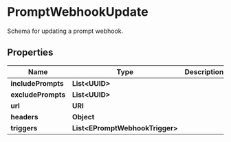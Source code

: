 

# PromptWebhookUpdate

Schema for updating a prompt webhook.

## Properties

| Name | Type | Description | Notes |
|------------ | ------------- | ------------- | -------------|
|**includePrompts** | **List&lt;UUID&gt;** |  |  [optional] |
|**excludePrompts** | **List&lt;UUID&gt;** |  |  [optional] |
|**url** | **URI** |  |  [optional] |
|**headers** | **Object** |  |  [optional] |
|**triggers** | **List&lt;EPromptWebhookTrigger&gt;** |  |  [optional] |




